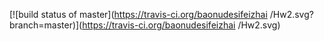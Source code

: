 [![build status of master](https://travis-ci.org/baonudesifeizhai
/Hw2.svg?branch=master)](https://travis-ci.org/baonudesifeizhai
/Hw2.svg)
